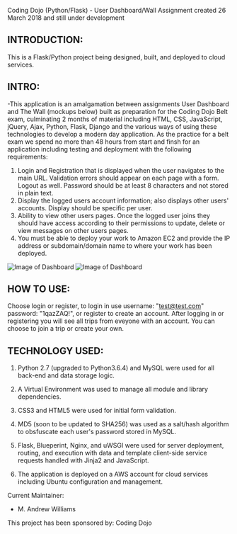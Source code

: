 Coding Dojo (Python/Flask) - User Dashboard/Wall Assignment created 26 March 2018 and still under development

INTRODUCTION:
--------------------
This is a Flask/Python project being designed, built, and deployed to cloud services.

INTRO:
--------------------

-This application is an amalgamation between assignments User Dashboard and The Wall (mockups below) built as preparation for the Coding Dojo Belt exam, culminating 2 months of material including HTML, CSS, JavaScript, 
jQuery, Ajax, Python, Flask, Django and the various ways of using these technologies to develop a modern day application.  As the 
practice for a belt exam we spend no more than 48 hours from start and finsh for an application including testing and deployment with the following requirements:

1. Login and Registration that is displayed when the user navigates to the main URL. Validation errors should appear on each page with a form. Logout as well. Password should be at least 8 characters and not stored in plain text.
2. Display the logged users account information; also displays other users' accounts. Display should be specific per user.
3. Ability to view other users pages. Once the logged user joins they should have access according to their permissions to update, delete or view messages on other users pages.
4. You must be able to deploy your work to Amazon EC2 and provide the IP address or subdomain/domain name to where your work has been deployed.

![Image of Dashboard](http://mawfia.com/documents/user_dashboard.jpg)
![Image of Dashboard](http://mawfia.com/documents/flask_wall.png)


HOW TO USE:
---------------------
Choose login or register, to login in use username: "test@test.com" password: "1qazZAQ!", or register to create an account.  After logging in or registering you will see all trips from eveyone with an account.  You can choose to join a trip or create your own.


TECHNOLOGY USED:
-----------------
1.  Python 2.7 (upgraded to Python3.6.4) and MySQL were used for all back-end and data storage logic.

2.  A Virtual Environment was used to manage all module and library dependencies.

3.  CSS3 and HTML5 were used for initial form validation.

4.  MD5 (soon to be updated to SHA256) was used as a salt/hash algorithm to obsfuscate each user's password stored in MySQL.

5.  Flask, Blueperint, Nginx, and uWSGI were used for server deployment, routing, and execution with data and template client-side service requests handled with Jinja2 and JavaScript.

6.  The application is deployed on a AWS account for cloud services including Ubuntu configuration and management.

Current Maintainer:
 * M. Andrew Williams

This project has been sponsored by:
Coding Dojo

